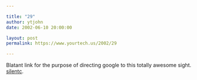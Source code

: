 ```yaml
---

title: "29"
author: ytjohn
date: 2002-06-10 20:00:00

layout: post
permalink: https://www.yourtech.us/2002/29

---
```

Blatant link for the purpose of directing google to this totally awesome sight.  <a href="http://www.silentc.org/">silentc</a>.
